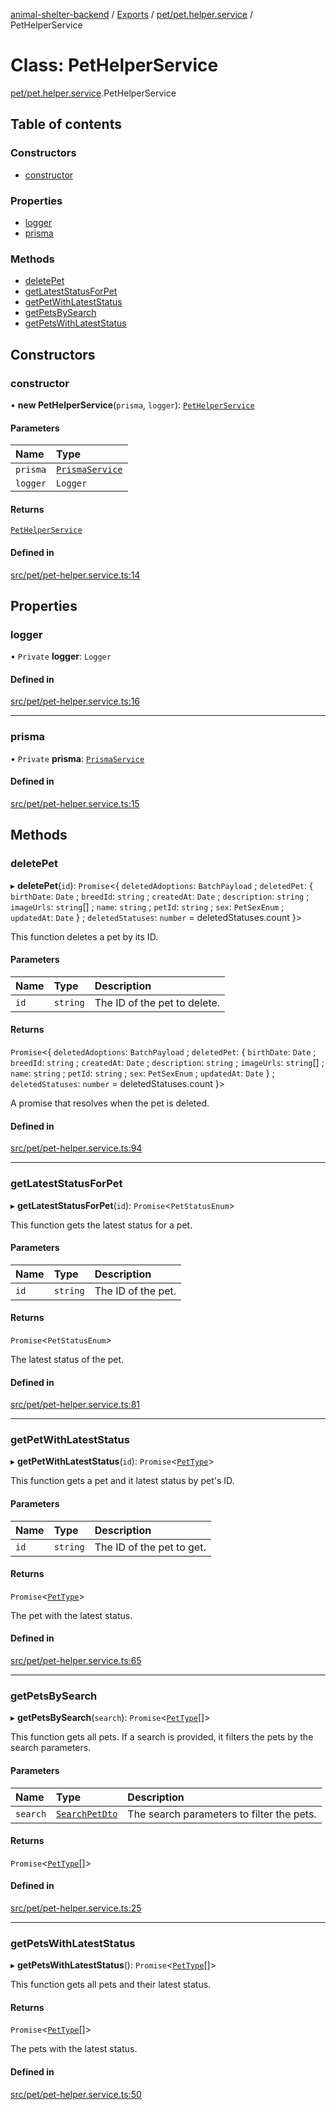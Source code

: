 [animal-shelter-backend](../README.md) / [Exports](../modules.md) / [pet/pet.helper.service](../modules/pet_pet_helper_service.md) / PetHelperService

# Class: PetHelperService

[pet/pet.helper.service](../modules/pet_pet_helper_service.md).PetHelperService

## Table of contents

### Constructors

- [constructor](pet_pet_helper_service.PetHelperService.md#constructor)

### Properties

- [logger](pet_pet_helper_service.PetHelperService.md#logger)
- [prisma](pet_pet_helper_service.PetHelperService.md#prisma)

### Methods

- [deletePet](pet_pet_helper_service.PetHelperService.md#deletepet)
- [getLatestStatusForPet](pet_pet_helper_service.PetHelperService.md#getlateststatusforpet)
- [getPetWithLatestStatus](pet_pet_helper_service.PetHelperService.md#getpetwithlateststatus)
- [getPetsBySearch](pet_pet_helper_service.PetHelperService.md#getpetsbysearch)
- [getPetsWithLatestStatus](pet_pet_helper_service.PetHelperService.md#getpetswithlateststatus)

## Constructors

### constructor

• **new PetHelperService**(`prisma`, `logger`): [`PetHelperService`](pet_pet_helper_service.PetHelperService.md)

#### Parameters

| Name | Type |
| :------ | :------ |
| `prisma` | [`PrismaService`](prisma_prisma_service.PrismaService.md) |
| `logger` | `Logger` |

#### Returns

[`PetHelperService`](pet_pet_helper_service.PetHelperService.md)

#### Defined in

[src/pet/pet-helper.service.ts:14](https://github.com/B4LiN7/animal-shelter-backend/blob/1dff22f62fa53a2f3b721b18c90a57a5c18f4cde/src/pet/pet.helper.service.ts#L14)

## Properties

### logger

• `Private` **logger**: `Logger`

#### Defined in

[src/pet/pet-helper.service.ts:16](https://github.com/B4LiN7/animal-shelter-backend/blob/1dff22f62fa53a2f3b721b18c90a57a5c18f4cde/src/pet/pet.helper.service.ts#L16)

___

### prisma

• `Private` **prisma**: [`PrismaService`](prisma_prisma_service.PrismaService.md)

#### Defined in

[src/pet/pet-helper.service.ts:15](https://github.com/B4LiN7/animal-shelter-backend/blob/1dff22f62fa53a2f3b721b18c90a57a5c18f4cde/src/pet/pet.helper.service.ts#L15)

## Methods

### deletePet

▸ **deletePet**(`id`): `Promise`\<\{ `deletedAdoptions`: `BatchPayload` ; `deletedPet`: \{ `birthDate`: `Date` ; `breedId`: `string` ; `createdAt`: `Date` ; `description`: `string` ; `imageUrls`: `string`[] ; `name`: `string` ; `petId`: `string` ; `sex`: `PetSexEnum` ; `updatedAt`: `Date`  } ; `deletedStatuses`: `number` = deletedStatuses.count }\>

This function deletes a pet by its ID.

#### Parameters

| Name | Type | Description |
| :------ | :------ | :------ |
| `id` | `string` | The ID of the pet to delete. |

#### Returns

`Promise`\<\{ `deletedAdoptions`: `BatchPayload` ; `deletedPet`: \{ `birthDate`: `Date` ; `breedId`: `string` ; `createdAt`: `Date` ; `description`: `string` ; `imageUrls`: `string`[] ; `name`: `string` ; `petId`: `string` ; `sex`: `PetSexEnum` ; `updatedAt`: `Date`  } ; `deletedStatuses`: `number` = deletedStatuses.count }\>

A promise that resolves when the pet is deleted.

#### Defined in

[src/pet/pet-helper.service.ts:94](https://github.com/B4LiN7/animal-shelter-backend/blob/1dff22f62fa53a2f3b721b18c90a57a5c18f4cde/src/pet/pet.helper.service.ts#L94)

___

### getLatestStatusForPet

▸ **getLatestStatusForPet**(`id`): `Promise`\<`PetStatusEnum`\>

This function gets the latest status for a pet.

#### Parameters

| Name | Type | Description |
| :------ | :------ | :------ |
| `id` | `string` | The ID of the pet. |

#### Returns

`Promise`\<`PetStatusEnum`\>

The latest status of the pet.

#### Defined in

[src/pet/pet-helper.service.ts:81](https://github.com/B4LiN7/animal-shelter-backend/blob/1dff22f62fa53a2f3b721b18c90a57a5c18f4cde/src/pet/pet.helper.service.ts#L81)

___

### getPetWithLatestStatus

▸ **getPetWithLatestStatus**(`id`): `Promise`\<[`PetType`](../interfaces/pet_type_pet_type.PetType.md)\>

This function gets a pet and it latest status by pet's ID.

#### Parameters

| Name | Type | Description |
| :------ | :------ | :------ |
| `id` | `string` | The ID of the pet to get. |

#### Returns

`Promise`\<[`PetType`](../interfaces/pet_type_pet_type.PetType.md)\>

The pet with the latest status.

#### Defined in

[src/pet/pet-helper.service.ts:65](https://github.com/B4LiN7/animal-shelter-backend/blob/1dff22f62fa53a2f3b721b18c90a57a5c18f4cde/src/pet/pet.helper.service.ts#L65)

___

### getPetsBySearch

▸ **getPetsBySearch**(`search`): `Promise`\<[`PetType`](../interfaces/pet_type_pet_type.PetType.md)[]\>

This function gets all pets. If a search is provided, it filters the pets by the search parameters.

#### Parameters

| Name | Type | Description |
| :------ | :------ | :------ |
| `search` | [`SearchPetDto`](pet_dto_search_pet_dto.SearchPetDto.md) | The search parameters to filter the pets. |

#### Returns

`Promise`\<[`PetType`](../interfaces/pet_type_pet_type.PetType.md)[]\>

#### Defined in

[src/pet/pet-helper.service.ts:25](https://github.com/B4LiN7/animal-shelter-backend/blob/1dff22f62fa53a2f3b721b18c90a57a5c18f4cde/src/pet/pet.helper.service.ts#L25)

___

### getPetsWithLatestStatus

▸ **getPetsWithLatestStatus**(): `Promise`\<[`PetType`](../interfaces/pet_type_pet_type.PetType.md)[]\>

This function gets all pets and their latest status.

#### Returns

`Promise`\<[`PetType`](../interfaces/pet_type_pet_type.PetType.md)[]\>

The pets with the latest status.

#### Defined in

[src/pet/pet-helper.service.ts:50](https://github.com/B4LiN7/animal-shelter-backend/blob/1dff22f62fa53a2f3b721b18c90a57a5c18f4cde/src/pet/pet.helper.service.ts#L50)
